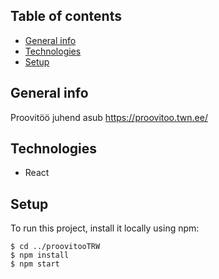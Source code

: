 ## Table of contents
* [General info](#general-info)
* [Technologies](#technologies)
* [Setup](#setup)

## General info

Proovitöö juhend asub https://proovitoo.twn.ee/
	
## Technologies

* React
	
## Setup
To run this project, install it locally using npm:

```
$ cd ../proovitooTRW
$ npm install
$ npm start
```